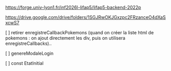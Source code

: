 https://forge.univ-lyon1.fr/inf2026l-lifap5/lifap5-backend-2022p 

https://drive.google.com/drive/folders/1SGJRwOKJGxzpc2FRzanceO4dXaSxcwS7

[ ] retirer enregistreCallbackPokemons (quand on créer la liste html de pokemons : on ajout directement les div, puis on utilisera enregistreCallbacks)..


[ ] genereModaleLogin

[ ] const EtatInitial
